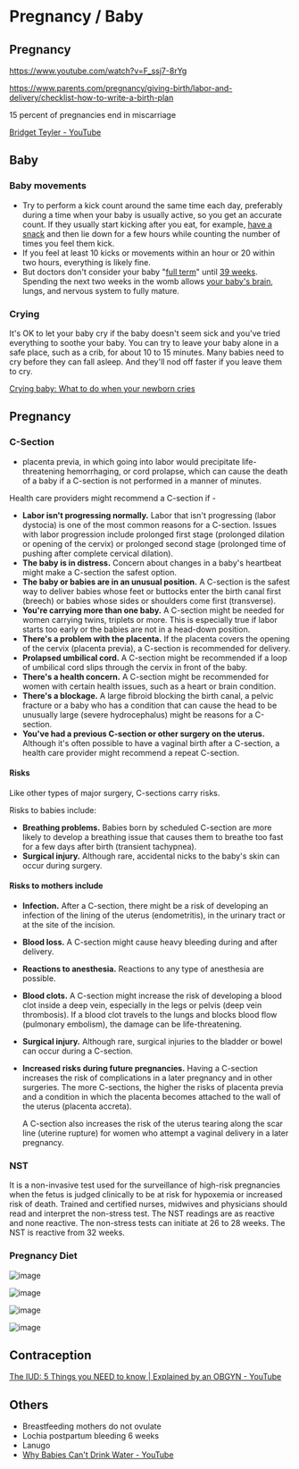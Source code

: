 # Pregnancy / Baby

## Pregnancy

https://www.youtube.com/watch?v=F_ssj7-8rYg

https://www.parents.com/pregnancy/giving-birth/labor-and-delivery/checklist-how-to-write-a-birth-plan

15 percent of pregnancies end in miscarriage

[Bridget Teyler - YouTube](https://www.youtube.com/@BridgetTeyler)

## Baby

### Baby movements

- Try to perform a kick count around the same time each day, preferably during a time when your baby is usually active, so you get an accurate count. If they usually start kicking after you eat, for example, [have a snack](https://www.verywellfamily.com/great-pregnancy-snacks-2759344) and then lie down for a few hours while counting the number of times you feel them kick.
- If you feel at least 10 kicks or movements within an hour or 20 within two hours, everything is likely fine.
- But doctors don't consider your baby "[full term](https://www.babycenter.com/pregnancy/your-body/full-term-pregnancy_10407757)" until [39 weeks](https://www.babycenter.com/pregnancy/week-by-week/39-weeks-pregnant). Spending the next two weeks in the womb allows [your baby's brain](https://www.babycenter.com/pregnancy/your-baby/fetal-development-your-babys-brain_20004924), lungs, and nervous system to fully mature.

### Crying

It's OK to let your baby cry if the baby doesn't seem sick and you've tried everything to soothe your baby. You can try to leave your baby alone in a safe place, such as a crib, for about 10 to 15 minutes. Many babies need to cry before they can fall asleep. And they'll nod off faster if you leave them to cry.

[Crying baby: What to do when your newborn cries](https://www.mayoclinic.org/healthy-lifestyle/infant-and-toddler-health/in-depth/healthy-baby/art-20043859)

## Pregnancy

### C-Section

- placenta previa, in which going into labor would precipitate life-threatening hemorrhaging, or cord prolapse, which can cause the death of a baby if a C-section is not performed in a manner of minutes.

Health care providers might recommend a C-section if -

- **Labor isn't progressing normally.** Labor that isn't progressing (labor dystocia) is one of the most common reasons for a C-section. Issues with labor progression include prolonged first stage (prolonged dilation or opening of the cervix) or prolonged second stage (prolonged time of pushing after complete cervical dilation).
- **The baby is in distress.** Concern about changes in a baby's heartbeat might make a C-section the safest option.
- **The baby or babies are in an unusual position.** A C-section is the safest way to deliver babies whose feet or buttocks enter the birth canal first (breech) or babies whose sides or shoulders come first (transverse).
- **You're carrying more than one baby.** A C-section might be needed for women carrying twins, triplets or more. This is especially true if labor starts too early or the babies are not in a head-down position.
- **There's a problem with the placenta.** If the placenta covers the opening of the cervix (placenta previa), a C-section is recommended for delivery.
- **Prolapsed umbilical cord.** A C-section might be recommended if a loop of umbilical cord slips through the cervix in front of the baby.
- **There's a health concern.** A C-section might be recommended for women with certain health issues, such as a heart or brain condition.
- **There's a blockage.** A large fibroid blocking the birth canal, a pelvic fracture or a baby who has a condition that can cause the head to be unusually large (severe hydrocephalus) might be reasons for a C-section.
- **You've had a previous C-section or other surgery on the uterus.** Although it's often possible to have a vaginal birth after a C-section, a health care provider might recommend a repeat C-section.

#### Risks

Like other types of major surgery, C-sections carry risks.

Risks to babies include:

- **Breathing problems.** Babies born by scheduled C-section are more likely to develop a breathing issue that causes them to breathe too fast for a few days after birth (transient tachypnea).
- **Surgical injury.** Although rare, accidental nicks to the baby's skin can occur during surgery.

#### Risks to mothers include

- **Infection.** After a C-section, there might be a risk of developing an infection of the lining of the uterus (endometritis), in the urinary tract or at the site of the incision.
- **Blood loss.** A C-section might cause heavy bleeding during and after delivery.
- **Reactions to anesthesia.** Reactions to any type of anesthesia are possible.
- **Blood clots.** A C-section might increase the risk of developing a blood clot inside a deep vein, especially in the legs or pelvis (deep vein thrombosis). If a blood clot travels to the lungs and blocks blood flow (pulmonary embolism), the damage can be life-threatening.
- **Surgical injury.** Although rare, surgical injuries to the bladder or bowel can occur during a C-section.
- **Increased risks during future pregnancies.** Having a C-section increases the risk of complications in a later pregnancy and in other surgeries. The more C-sections, the higher the risks of placenta previa and a condition in which the placenta becomes attached to the wall of the uterus (placenta accreta).

    A C-section also increases the risk of the uterus tearing along the scar line (uterine rupture) for women who attempt a vaginal delivery in a later pregnancy.

### NST

It is a non-invasive test used for the surveillance of high-risk pregnancies when the fetus is judged clinically to be at risk for hypoxemia or increased risk of death. Trained and certified nurses, midwives and physicians should read and interpret the non-stress test. The NST readings are as reactive and none reactive. The non-stress tests can initiate at 26 to 28 weeks. The NST is reactive from 32 weeks.

### Pregnancy Diet

![image](../../media/Pregnancy-Diet-image1.jpg)

![image](../../media/Pregnancy-Diet-image2.jpg)

![image](../../media/Pregnancy-Diet-image3.jpg)

![image](../../media/Pregnancy-Diet-image4.jpg)

## Contraception

[The IUD: 5 Things you NEED to know | Explained by an OBGYN - YouTube](https://www.youtube.com/watch?v=ITpCj6_aPKY)

## Others

- Breastfeeding mothers do not ovulate
- Lochia postpartum bleeding 6 weeks
- Lanugo
- [Why Babies Can't Drink Water - YouTube](https://www.youtube.com/watch?v=4DQv80biYbs&ab_channel=InsiderScience)
